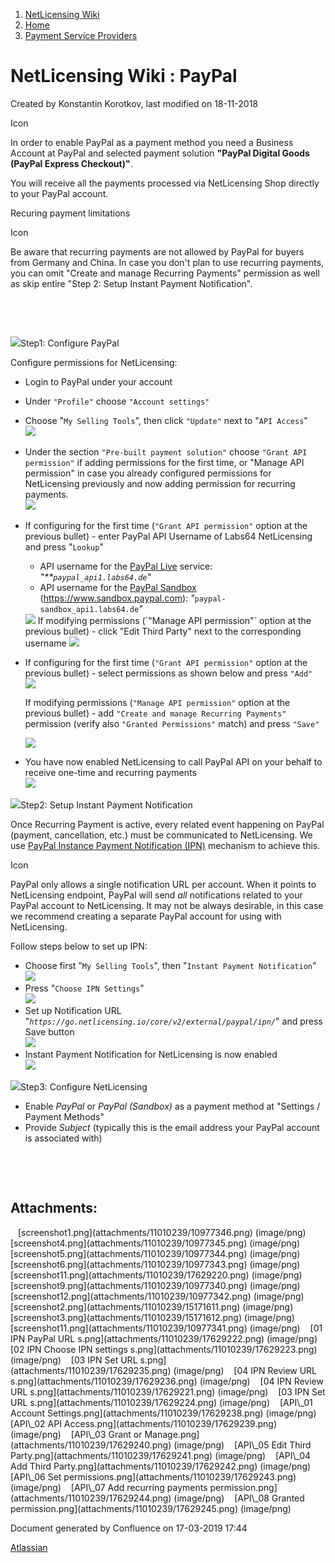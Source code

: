 1.  [NetLicensing Wiki](index.html)
2.  [Home](Home_11010214.html)
3.  [Payment Service Providers](Payment-Service-Providers_11010238.html)

<span id="title-text"> NetLicensing Wiki : PayPal </span>
=========================================================

Created by <span class="author"> Konstantin Korotkov</span>, last
modified on 18-11-2018

<span class="aui-icon icon-success">Icon</span>

In order to enable PayPal as a payment method you need a Business
Account at PayPal and selected payment solution **"PayPal Digital Goods
(PayPal Express Checkout)"**.

You will receive all the payments processed via NetLicensing Shop
directly to your PayPal account.

Recuring payment limitations

<span class="aui-icon icon-warning">Icon</span>

Be aware that recurring payments are not allowed by PayPal for buyers
from Germany and China. In case you don't plan to use recurring
payments, you can omit "Create and manage Recurring Payments" permission
as well as skip entire "Step 2: Setup Instant Payment Notification".

 

 

<span
class="expand-control-icon"><img src="assets/images/icons/grey_arrow_down.png" class="expand-control-image" /></span><span
class="expand-control-text">Step1: Configure PayPal</span>

Configure permissions for NetLicensing:

-   Login to PayPal under your account

<!-- -->

-   Under `"Profile"` choose `"Account settings"`

<!-- -->

-   Choose "`My Selling Tools`", then click `"Update"` next to
    "`API Access`"  
    <img src="assets/images/11010239/17629239.png" class="confluence-embedded-image" />

<!-- -->

-   Under the section `"Pre-built payment solution"` choose
    `"Grant API permission"` if adding permissions for the first time,
    or "Manage API permission" in case you already configured
    permissions for NetLicensing previously and now adding permission
    for recurring payments.  
    <img src="assets/images/11010239/17629240.png" class="confluence-embedded-image" />

<!-- -->

-   If configuring for the first time (`"Grant API permission"` option
    at the previous bullet) - enter PayPal API Username of Labs64
    NetLicensing and press "`Lookup`"
    -   API username for the
        <a href="https://www.paypal.com" class="external-link">PayPal Live</a>
        service: *"**`paypal_api1.labs64.de`"*
    -   API username for the
        <a href="https://www.sandbox.paypal.com" class="external-link">PayPal Sandbox</a>
        (<a href="https://www.sandbox.paypal.com/" class="external-link">https://www.sandbox.paypal.com</a>):
        *"*`paypal-sandbox_api1.labs64.de`*"*

    <img src="assets/images/11010239/17629242.png" class="confluence-embedded-image" />  
    If modifying permissions (`"Manage API permission"` option at the
    previous bullet) - click "Edit Third Party" next to the
    corresponding username  
      
    <img src="assets/images/11010239/17629241.png" class="confluence-embedded-image" />

<!-- -->

-   If configuring for the first time (`"Grant API permission"` option
    at the previous bullet) - select permissions as shown below and
    press `"Add"`  
    <img src="assets/images/11010239/17629243.png" class="confluence-embedded-image" />  
      
    If modifying permissions (`"Manage API permission"` option at the
    previous bullet) - add `"Create and manage Recurring Payments"`
    permission (verify also `"Granted Permissions"` match) and press
    `"Save"`  
      
    <img src="assets/images/11010239/17629244.png" class="confluence-embedded-image" />

<!-- -->

-   You have now enabled NetLicensing to call PayPal API on your behalf
    to receive one-time and recurring payments  
    <img src="assets/images/11010239/17629245.png" class="confluence-embedded-image" />

<span
class="expand-control-icon"><img src="assets/images/icons/grey_arrow_down.png" class="expand-control-image" /></span><span
class="expand-control-text">Step2: Setup Instant Payment
Notification</span>

Once Recurring Payment is active, every related event happening on
PayPal (payment, cancellation, etc.) must be communicated to
NetLicensing. We use
<a href="https://developer.paypal.com/docs/classic/products/instant-payment-notification/" class="external-link">PayPal Instance Payment Notification (IPN)</a>
mechanism to achieve this.

<span class="aui-icon icon-problem">Icon</span>

PayPal only allows a single notification URL per account. When it points
to NetLicensing endpoint, PayPal will send *all* notifications related
to your PayPal account to NetLicensing. It may not be always desirable,
in this case we recommend creating a separate PayPal account for using
with NetLicensing.

Follow steps below to set up IPN:

-   Choose first "`My Selling Tools`", then
    "`Instant Payment Notification`"  
    <img src="assets/images/11010239/17629222.png" class="confluence-embedded-image" />
-   Press "`Choose IPN Settings`"  
    <img src="assets/images/11010239/17629223.png" class="confluence-embedded-image" />
-   Set up Notification URL
    "*`https://go.netlicensing.io/core/v2/external/paypal/ipn/`*" and
    press Save button  
    <img src="assets/images/11010239/17629224.png" class="confluence-embedded-image" />
-   Instant Payment Notification for NetLicensing is now enabled  
    <img src="assets/images/11010239/17629221.png" class="confluence-embedded-image" />

<span
class="expand-control-icon"><img src="assets/images/icons/grey_arrow_down.png" class="expand-control-image" /></span><span
class="expand-control-text">Step3: Configure NetLicensing</span>

-   Enable *PayPal* or *PayPal (Sandbox)* as a payment method at
    "Settings / Payment Methods"
-   Provide *Subject* (typically this is the email address your PayPal
    account is associated with)

 

<span style="white-space: pre-wrap;">  
</span>

Attachments:
------------

<img src="assets/images/icons/bullet_blue.gif" width="8" height="8" />
[screenshot1.png](attachments/11010239/10977346.png) (image/png)  
<img src="assets/images/icons/bullet_blue.gif" width="8" height="8" />
[screenshot4.png](attachments/11010239/10977345.png) (image/png)  
<img src="assets/images/icons/bullet_blue.gif" width="8" height="8" />
[screenshot5.png](attachments/11010239/10977344.png) (image/png)  
<img src="assets/images/icons/bullet_blue.gif" width="8" height="8" />
[screenshot6.png](attachments/11010239/10977343.png) (image/png)  
<img src="assets/images/icons/bullet_blue.gif" width="8" height="8" />
[screenshot11.png](attachments/11010239/17629220.png) (image/png)  
<img src="assets/images/icons/bullet_blue.gif" width="8" height="8" />
[screenshot9.png](attachments/11010239/10977340.png) (image/png)  
<img src="assets/images/icons/bullet_blue.gif" width="8" height="8" />
[screenshot12.png](attachments/11010239/10977342.png) (image/png)  
<img src="assets/images/icons/bullet_blue.gif" width="8" height="8" />
[screenshot2.png](attachments/11010239/15171611.png) (image/png)  
<img src="assets/images/icons/bullet_blue.gif" width="8" height="8" />
[screenshot3.png](attachments/11010239/15171612.png) (image/png)  
<img src="assets/images/icons/bullet_blue.gif" width="8" height="8" />
[screenshot11.png](attachments/11010239/10977341.png) (image/png)  
<img src="assets/images/icons/bullet_blue.gif" width="8" height="8" /> [01 IPN
PayPal URL s.png](attachments/11010239/17629222.png) (image/png)  
<img src="assets/images/icons/bullet_blue.gif" width="8" height="8" /> [02 IPN
Choose IPN settings s.png](attachments/11010239/17629223.png)
(image/png)  
<img src="assets/images/icons/bullet_blue.gif" width="8" height="8" /> [03 IPN
Set URL s.png](attachments/11010239/17629235.png) (image/png)  
<img src="assets/images/icons/bullet_blue.gif" width="8" height="8" /> [04 IPN
Review URL s.png](attachments/11010239/17629236.png) (image/png)  
<img src="assets/images/icons/bullet_blue.gif" width="8" height="8" /> [04 IPN
Review URL s.png](attachments/11010239/17629221.png) (image/png)  
<img src="assets/images/icons/bullet_blue.gif" width="8" height="8" /> [03 IPN
Set URL s.png](attachments/11010239/17629224.png) (image/png)  
<img src="assets/images/icons/bullet_blue.gif" width="8" height="8" /> [API\_01
Account Settings.png](attachments/11010239/17629238.png) (image/png)  
<img src="assets/images/icons/bullet_blue.gif" width="8" height="8" /> [API\_02
API Access.png](attachments/11010239/17629239.png) (image/png)  
<img src="assets/images/icons/bullet_blue.gif" width="8" height="8" /> [API\_03
Grant or Manage.png](attachments/11010239/17629240.png) (image/png)  
<img src="assets/images/icons/bullet_blue.gif" width="8" height="8" /> [API\_05
Edit Third Party.png](attachments/11010239/17629241.png) (image/png)  
<img src="assets/images/icons/bullet_blue.gif" width="8" height="8" /> [API\_04
Add Third Party.png](attachments/11010239/17629242.png) (image/png)  
<img src="assets/images/icons/bullet_blue.gif" width="8" height="8" /> [API\_06
Set permissions.png](attachments/11010239/17629243.png) (image/png)  
<img src="assets/images/icons/bullet_blue.gif" width="8" height="8" /> [API\_07
Add recurring payments
permission.png](attachments/11010239/17629244.png) (image/png)  
<img src="assets/images/icons/bullet_blue.gif" width="8" height="8" /> [API\_08
Granted permission.png](attachments/11010239/17629245.png) (image/png)  

Document generated by Confluence on 17-03-2019 17:44

[Atlassian](http://www.atlassian.com/)
